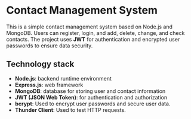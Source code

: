 # Contact Management System

This is a simple contact management system based on Node.js and MongoDB. Users can register, login, and add, delete, change, and check contacts. The project uses **JWT** for authentication and encrypted user passwords to ensure data security.

## Technology stack

- **Node.js**: backend runtime environment
- **Express.js**: web framework
- **MongoDB**: database for storing user and contact information
- **JWT (JSON Web Token)**: for authentication and authorization
- **bcrypt**: Used to encrypt user passwords and secure user data.
- **Thunder Client**: Used to test HTTP requests.
